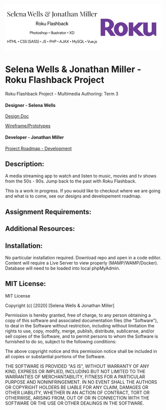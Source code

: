 ![header image](/images/readmeBanner.jpg "Roku Flashback")

# Selena Wells & Jonathan Miller -  Roku Flashback Project
 Roku Flashback Project - Multimedia Authoring: Term 3

#### Designer - Selena Wells

[Design Doc](https://docs.google.com/document/d/1cLjANI-l3je6Z7Grm-uryeLQoabeqExUvBV67tDGdPw/edit?usp=sharing 'Google Docs')

[Wireframe/Prototypes](https://xd.adobe.com/view/d77f95d9-7443-4241-97bc-9ed2eef65b7a-822c/ 'Adobe XD Viewer')

#### Developer - Jonathan Miller

[Project Roadmap - Development](https://docs.google.com/document/d/1xqs1HnzDWSqP4hfwCDFnvpMY9h-KI1w_CaS_0B3f-6E/edit?usp=sharing 'Google Docs')

## Description:
A media streaming app to watch and listen to music, movies and tv shows from the 50s - 90s. Jump back to the past with Roku Flashback.

This is a work in progress. If you would like to checkout where we are going and what is to come, see our designs and developement roadmap.


## Assignment Requirements:

## Additional Resources:


## Installation:

No particular installation required. Download repo and open in a code editor. Content will require a Live Server to view properly (MAMP/WAMP/Docker). Database will need to be loaded into local phpMyAdmin.


## MIT License:
MIT License

Copyright (c) [2020] [Selena Wells & Jonathan Miller]

Permission is hereby granted, free of charge, to any person obtaining a copy
of this software and associated documentation files (the "Software"), to deal
in the Software without restriction, including without limitation the rights
to use, copy, modify, merge, publish, distribute, sublicense, and/or sell
copies of the Software, and to permit persons to whom the Software is
furnished to do so, subject to the following conditions:

The above copyright notice and this permission notice shall be included in all
copies or substantial portions of the Software.

THE SOFTWARE IS PROVIDED "AS IS", WITHOUT WARRANTY OF ANY KIND, EXPRESS OR
IMPLIED, INCLUDING BUT NOT LIMITED TO THE WARRANTIES OF MERCHANTABILITY,
FITNESS FOR A PARTICULAR PURPOSE AND NONINFRINGEMENT. IN NO EVENT SHALL THE
AUTHORS OR COPYRIGHT HOLDERS BE LIABLE FOR ANY CLAIM, DAMAGES OR OTHER
LIABILITY, WHETHER IN AN ACTION OF CONTRACT, TORT OR OTHERWISE, ARISING FROM,
OUT OF OR IN CONNECTION WITH THE SOFTWARE OR THE USE OR OTHER DEALINGS IN THE
SOFTWARE.

